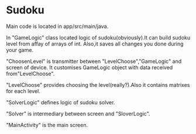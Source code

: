# Sudoku

Main code is located in app/src/main/java.

In "GameLogic" class located logic of sudoku(obviously).It can build sudoku level from affay of arrays of int.
Also,it saves all changes you done during your game.

"ChoosenLevel" is transmitter between "LevelChoose","GameLogic" and screen of device.
It customises GameLogic object with data received from"LevelChoose".

"LevelChoose" provides choosing the level(really?).Also it contains matrixes for each level.

"SolverLogic" defines logic of sudoku solver.

"Solver" is intermediary between screen and "SloverLogic".

"MainActivity" is the main screen.
